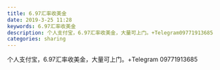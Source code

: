 ```yaml
---
title: 6.97汇率收美金
date: 2019-3-25 11:28
keywords: 6.97汇率收美金
description: 个人支付宝，6.97汇率收美金，大量可上门。+Telegram09771913685
categories: sharing
---
```

<td class="t_f" id="postmessage_3301282">

个人支付宝，6.97汇率收美金，大量可上门。+Telegram 09771913685</td>

